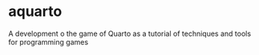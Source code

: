 aquarto
=======

A development o the game of Quarto as a tutorial of techniques and tools for programming games
